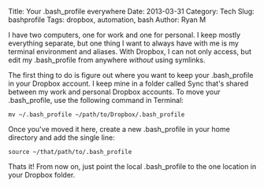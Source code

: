 Title: Your .bash_profile everywhere
Date: 2013-03-31
Category: Tech
Slug: bashprofile
Tags: dropbox, automation, bash
Author: Ryan M

I have two computers, one for work and one for personal. I keep mostly everything separate, but one thing I want to always have with me is my terminal environment and aliases. With Dropbox, I can not only access, but edit my .bash_profile from anywhere *without* using symlinks.
<!-- PELICAN_END_SUMMARY -->  

The first thing to do is figure out where you want to keep your .bash_profile in your Dropbox account. I keep mine in a folder called Sync that's shared between my work and personal Dropbox accounts. To move your .bash_profile, use the following command in Terminal:

    mv ~/.bash_profile ~/path/to/Dropbox/.bash_profile  

Once you've moved it here, create a new .bash_profile in your home directory and add the single line:

	source ~/that/path/to/.bash_profile

Thats it! From now on, just point the local .bash_profile to the one location in your Dropbox folder.



